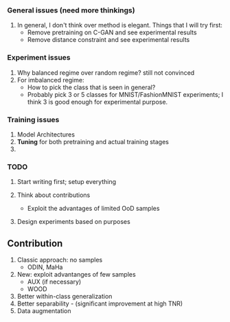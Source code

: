### General issues (need more thinkings)

1. In general, I don't think over method is elegant. Things that I will try first:
   - Remove pretraining on C-GAN and see experimental results
   - Remove distance constraint and see experimental results

### Experiment issues

1. Why balanced regime over random regime? still not convinced
2. For imbalanced regime:
   - How to pick the class that is seen in general?
   - Probably pick 3 or 5 classes for MNIST/FashionMNIST experiments; I think 3 is good enough for experimental purpose.

### Training issues

1. Model Architectures
2. **Tuning** for both pretraining and actual training stages
3.

### TODO

1. Start writing first; setup everything
2. Think about contributions

   - Exploit the advantages of limited OoD samples

3. Design experiments based on purposes

## Contribution

1. Classic approach: no samples
   - ODIN, MaHa
2. New: exploit advantanges of few samples
   - AUX (if necessary)
   - WOOD
3. Better within-class generalization
4. Better separability - (significant improvement at high TNR)
5. Data augmentation


